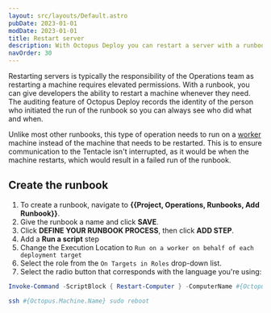 ```yaml
---
layout: src/layouts/Default.astro
pubDate: 2023-01-01
modDate: 2023-01-01
title: Restart server
description: With Octopus Deploy you can restart a server with a runbook.
navOrder: 30
---
```


Restarting servers is typically the responsibility of the Operations team as restarting a machine requires elevated permissions.  With a runbook, you can give developers the ability to restart a machine whenever they need.  The auditing feature of Octopus Deploy records the identity of the person who initiated the run of the runbook so you can always see who did what and when.

Unlike most other runbooks, this type of operation needs to run on a [worker](/docs/infrastructure/workers) machine instead of the machine that needs to be restarted.  This is to ensure communication to the Tentacle isn't interrupted, as it would be when the machine restarts, which would result in a failed run of the runbook.

## Create the runbook

1. To create a runbook, navigate to **{{Project, Operations, Runbooks, Add Runbook}}**.
2. Give the runbook a name and click **SAVE**.
3. Click **DEFINE YOUR RUNBOOK PROCESS**, then click **ADD STEP**.
4. Add a **Run a script** step
5. Change the Execution Location to `Run on a worker on behalf of each deployment target`
6. Select the role from the `On Targets in Roles` drop-down list.
7. Select the radio button that corresponds with the language you're using:

```powershell Inline Source Code
Invoke-Command -ScriptBlock { Restart-Computer } -ComputerName #{Octopus.Machine.Name}
```
```bash Inline Source Code
ssh #{Octopus.Machine.Name} sudo reboot
```

